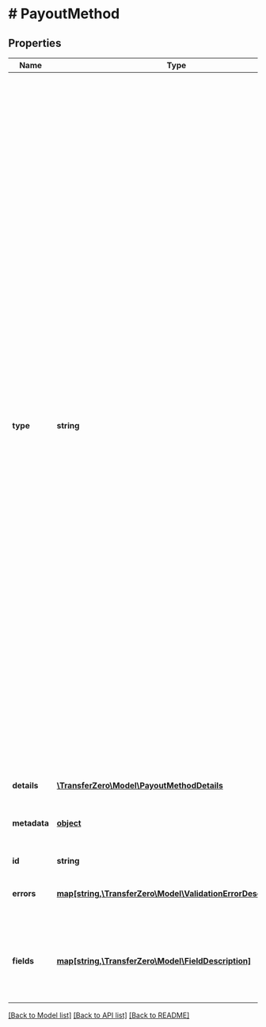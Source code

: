 # # PayoutMethod

## Properties

Name | Type | Description | Notes
------------ | ------------- | ------------- | -------------
**type** | **string** | Contains the currency to send the money to, and the type of the money movement  Commonly used payout types are:  - &#x60;NGN::Bank&#x60; - for Nigerian bank account payments. - &#x60;NGN::Mobile&#x60; - for Nigerian mobile money payments. - &#x60;GHS::Bank&#x60; - for Ghanaian bank account payments. - &#x60;GHS::Mobile&#x60; - for Ghanaian mobile money payments. - &#x60;UGX::Mobile&#x60; - for Ugandan mobile money payments. - &#x60;TZS::Mobile&#x60; - for Tanzanian mobile money payments. - &#x60;XOF::Mobile&#x60; - for Senegalese mobile money payments. - &#x60;XOF::Cash&#x60; - for Senegalese cash remittance payments. - &#x60;MAD::Cash&#x60; - for Moroccan cash remittance payments. - &#x60;EUR::Bank&#x60; - for IBAN bank transfers in EUR. - &#x60;GBP::Bank&#x60; - for IBAN bank transfers in GBP.  You can also send funds to the internal balance using &#x60;CCY::Balance&#x60;, where &#x60;CCY&#x60; is the appropriate currency. See [Collection from senders](https://github.com/transferzero/api-documentation/blob/master/additional-features.md#collections-from-senders) for more info on how to collect money into internal balance | [optional] 
**details** | [**\TransferZero\Model\PayoutMethodDetails**](PayoutMethodDetails.md) |  | [optional] 
**metadata** | [**object**](.md) | Metadata of payout method. You can store any kind of information in this field. | [optional] 
**id** | **string** |  | [optional] 
**errors** | [**map[string,\TransferZero\Model\ValidationErrorDescription[]]**](array.md) | The fields that have some problems and don&#39;t pass validation | [optional] 
**fields** | [**map[string,\TransferZero\Model\FieldDescription]**](FieldDescription.md) | The fields needed for payments with this payment method with details on validation requirements | [optional] 

[[Back to Model list]](../../README.md#documentation-for-models) [[Back to API list]](../../README.md#documentation-for-api-endpoints) [[Back to README]](../../README.md)


